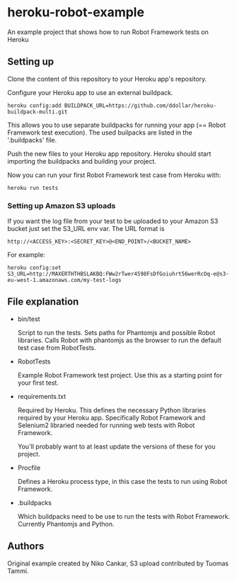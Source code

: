heroku-robot-example
====================

An example project that shows how to run Robot Framework tests on Heroku

## Setting up

Clone the content of this repository to your Heroku app's repository.

Configure your Heroku app to use an external buildpack.

`heroku config:add BUILDPACK_URL=https://github.com/ddollar/heroku-buildpack-multi.git`

This allows you to use separate buildpacks for running your app (==
Robot Framework test execution). The used builpacks are listed in the
'.buildpacks' file.

Push the new files to your Heroku app repository. Heroku should start
importing the buildpacks and building your project.

Now you can run your first Robot Framework test case from Heroku with:

`heroku run tests`

### Setting up Amazon S3 uploads

If you want the log file from your test to be uploaded to your Amazon S3 bucket just set the S3_URL env var. The URL format is 

`http://<ACCESS_KEY>:<SECRET_KEY>@<END_POINT>/<BUCKET_NAME>`

For example:

`heroku config:set S3_URL=http://MAXERTHTHBSLAKBQ:FWw2rTwer4598FsDfGoiuhrt56werRcOq-e@s3-eu-west-1.amazonaws.com/my-test-logs`

## File explanation

* bin/test 
  
  Script to run the tests. Sets paths for Phantomjs and possible Robot
  libraries. Calls Robot with phantomjs as the browser to run the
  default test case from RobotTests.

* RobotTests 
  
  Example Robot Framework test project. Use this as a starting point
  for your first test.

* requirements.txt 
  
  Required by Heroku. This defines the necessary Python libraries
  required by your Heroku app. Specifically Robot Framework and
  Selenium2 libraried needed for running web tests with Robot
  Framework.

  You'll probably want to at least update the versions of these for
  you project.

* Procfile 
  
  Defines a Heroku process type, in this case the tests to run using
  Robot Framework.

* .buildpacks
  
  Which buildpacks need to be use to run the tests with Robot
  Framework. Currently Phantomjs and Python.

## Authors

Original example created by Niko Cankar, S3 upload contributed by Tuomas Tammi.